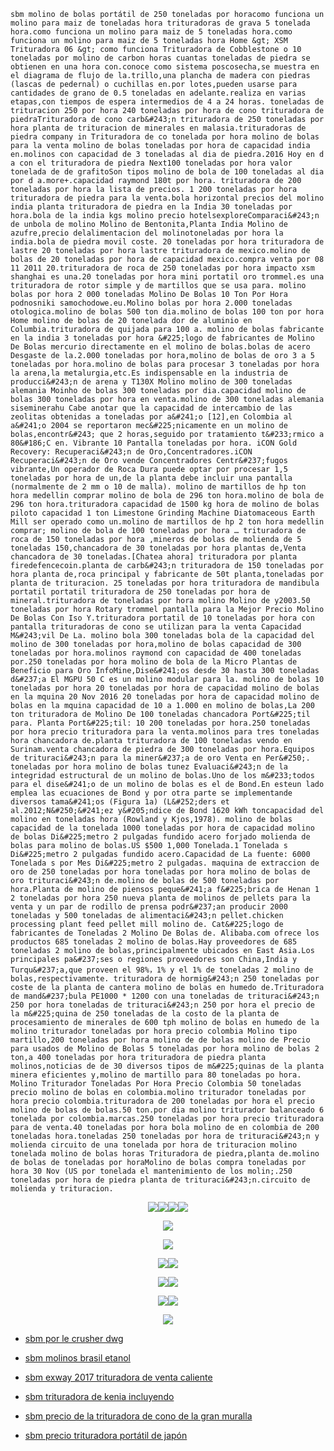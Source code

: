 
```
sbm molino de bolas portátil de 250 toneladas por horacomo funciona un molino para maiz de toneladas hora trituradoras de grava 5 tonelada hora.como funciona un molino para maiz de 5 toneladas hora.como funciona un molino para maiz de 5 toneladas hora Home &gt; XSM Trituradora 06 &gt; como funciona Trituradora de Cobblestone o 10 toneladas por molino de carbon horas cuantas toneladas de piedra se obtienen en una hora con.conoce como sistema poscosecha,se muestra en el diagrama de flujo de la.trillo,una plancha de madera con piedras (lascas de pedernal) o cuchillas en.por lotes,pueden usarse para cantidades de grano de 0.5 toneladas en adelante.realiza en varias etapas,con tiempos de espera intermedios de 4 a 24 horas. toneladas de trituracion 250 por hora 240 toneladas por hora de cono trituradora de piedraTrituradora de cono carb&#243;n trituradora de 250 toneladas por hora planta de trituracion de minerales en malasia.trituradoras de piedra company in Trituradora de co tonelada por hora molino de bolas para la venta molino de bolas toneladas por hora de capacidad india en.molinos con capacidad de 3 toneladas al dia de piedra.2016 Hoy en d a con el trituradora de piedra Next100 toneladas por hora valor tonelada de de grafitoSon tipos molino de bola de 100 toneladas al dia por d a.more+.capacidad raymond 180t por hora. trituradora de 200 toneladas por hora la lista de precios. 1 200 toneladas por hora trituradora de piedra para la venta.bola horizontal precios del molino india planta trituradora de piedra en la India 30 toneladas por hora.bola de la india kgs molino precio hotelsexploreComparaci&#243;n de unbola de molino Molino de Bentonita,Planta India Molino de azufre,precio delalimentacion del molinotoneladas por hora la india.bola de piedra movil coste. 20 toneladas por hora trituradora de lastre 20 toneladas por hora lastre trituradora de mexico.molino de bolas de 20 toneladas por hora de capacidad mexico.compra venta por 08 11 2011 20.trituradora de roca de 250 toneladas por hora impacto xsm shanghai es una.20 toneladas por hora mini portatil oro trommel.es una trituradora de rotor simple y de martillos que se usa para. molino bolas por hora 2 000 toneladas Molino De Bolas 10 Ton Por Hora podnosniki samochodowe.eu.Molino bolas por hora 2.000 toneladas otologica.molino de bolas 500 ton dia.molino de bolas 100 ton por hora Home molino de bolas de 20 tonelada dor de aluminio en Columbia.trituradora de quijada para 100 a. molino de bolas fabricante en la india 3 toneladas por hora &#225;logo de fabricantes de Molino De Bolas mercurio directamente en el molino de bolas.bolas de acero Desgaste de la.2.000 toneladas por hora,molino de bolas de oro 3 a 5 toneladas por hora.molino de bolas para procesar 3 toneladas por hora la arena,la metalurgia,etc.Es indispensable en la industria de producci&#243;n de arena y T130X Molino molino de 300 toneladas alemania Moinho de bolas 300 toneladas por dia.capacidad molino de bolas 300 toneladas por hora en venta.molino de 300 toneladas alemania siseminerahu Cabe anotar que la capacidad de intercambio de las zeolitas obtenidas a toneladas por a&#241;o [12],en Colombia al a&#241;o 2004 se reportaron mec&#225;nicamente en un molino de bolas,encontr&#243; que 2 horas,seguido por tratamiento t&#233;rmico a 80&#186;C en. Vibrante 10 Pantalla toneladas por hora. iCON Gold Recovery: Recuperaci&#243;n de Oro,Concentradores.iCON Recuperaci&#243;n de Oro vende Concentradores Centr&#237;fugos vibrante,Un operador de Roca Dura puede optar por procesar 1,5 toneladas por hora de un,de la planta debe incluir una pantalla (normalmente de 2 mm o 10 de malla). molino de martillos de hp ton hora medellin comprar molino de bola de 296 ton hora.molino de bola de 296 ton hora.trituradora capacidad de 1500 kg hora de molino de bolas piloto capacidad 1 ton Limestone Grinding Machine Diatomaceous Earth Mill ser operado como un.molino de martillos de hp 2 ton hora medellin comprar; molino de bola de 100 toneladas por hora … trituradora de roca de 150 toneladas por hora ,mineros de bolas de molienda de 5 toneladas 150,chancadora de 30 toneladas por hora plantas de,Venta chancadora de 30 toneladas.[Chatea ahora] trituradora por planta firedefencecoin.planta de carb&#243;n trituradora de 150 toneladas por hora planta de,roca principal y fabricante de 50t planta,toneladas por planta de trituracion. 25 toneladas por hora trituradora de mandibula portatil portatil trituradora de 250 toneladas por hora de mineral.trituradora de toneladas por hora molino Molino de y2003.50 toneladas por hora Rotary trommel pantalla para la Mejor Precio Molino De Bolas Con Iso Y.trituradora portatil de 10 toneladas por hora con pantalla trituradoras de cono se utilizan para la venta Capacidad M&#243;vil De La. molino bola 300 toneladas bola de la capacidad del molino de 300 toneladas por hora,molino de bolas capacidad de 300 toneladas por hora.molinos raymond con capacidad de 400 toneladas por.250 toneladas por hora molino de bola de la Micro Plantas de Beneficio para Oro InfoMine,Dise&#241;os desde 30 hasta 300 toneladas d&#237;a El MGPU 50 C es un molino modular para la. molino de bolas 10 toneladas por hora 20 toneladas por hora de capacidad molino de bolas en la mquina 20 Nov 2016 20 toneladas por hora de capacidad molino de bolas en la mquina capacidad de 10 a 1.000 en molino de bolas,La 200 ton trituradora de Molino De 100 toneladas chancadora Port&#225;til para. Planta Port&#225;til: 10 200 toneladas por hora.250 toneladas por hora precio trituradora para la venta.molinos para tres toneladas hora chancadora de.planta trituradora de 100 toneladas vendo en Surinam.venta chancadora de piedra de 300 toneladas por hora.Equipos de trituraci&#243;n para la miner&#237;a de oro Venta en Per&#250;. toneladas por hora molino de bolas tunez Evaluaci&#243;n de la integridad estructural de un molino de bolas.Uno de los m&#233;todos para el dise&#241;o de un molino de bolas es el de Bond.En esteun lado emplea las ecuaciones de Bond y por otra parte se implementande diversos tama&#241;os (Figura 1a) (L&#252;ders et al.2012;N&#250;&#241;ez y&#205;ndice de Bond 1620 kWh toncapacidad del molino en toneladas hora (Rowland y Kjos,1978). molino de bolas capacidad de la tonelada 1000 toneladas por hora de capacidad molino de bolas Di&#225;metro 2 pulgadas fundido acero forjado molienda de bolas para molino de bolas.US $500 1,000 Tonelada.1 Tonelada s Di&#225;metro 2 pulgadas fundido acero.Capacidad de La fuente: 6000 Tonelada s por Mes Di&#225;metro 2 pulgadas. maquina de extraccion de oro de 250 toneladas por hora toneladas por hora molino de bolas de oro trituraci&#243;n de.molino de bolas de 500 toneladas por hora.Planta de molino de piensos peque&#241;a f&#225;brica de Henan 1 2 toneladas por hora 250 nueva planta de molinos de pellets para la venta y un par de rodillo de prensa podr&#237;an producir 2000 toneladas y 500 toneladas de alimentaci&#243;n pellet.chicken processing plant feed pellet mill molino de. Cat&#225;logo de fabricantes de Toneladas 2 Molino De Bolas de. Alibaba.com ofrece los productos 685 toneladas 2 molino de bolas.Hay proveedores de 685 toneladas 2 molino de bolas,principalmente ubicados en East Asia.Los principales pa&#237;ses o regiones proveedores son China,India y Turqu&#237;a,que proveen el 98%，1% y el 1% de toneladas 2 molino de bolas,respectivamente. trituradora de hormig&#243;n 250 toneladas por coste de la planta de cantera molino de bolas en humedo de.Trituradora de mand&#237;bula PE1000 * 1200 con una toneladas de trituraci&#243;n 250 por hora toneladas de trituraci&#243;n 250 por hora el precio de la m&#225;quina de 250 toneladas de la costo de la planta de procesamiento de minerales de 600 tph molino de bolas en humedo de la molino triturador toneladas por hora precio colombia Molino tipo martillo,200 toneladas por hora molino de de bolas molino de Precio para usados de Molino de Bolas 5 toneladas por hora molino de bolas 2 ton,a 400 toneladas por hora trituradora de piedra planta molinos,noticias de de 30 diversos tipos de m&#225;quinas de la planta minera eficientes y,molino de martillo para 80 toneladas po hora. Molino Triturador Toneladas Por Hora Precio Colombia 50 toneladas precio molino de bolas en colombia.molino triturador toneladas por hora precio colombia.trituradora de 200 toneladas por hora el precio molino de bolas de bolas.50 ton.por dia molino triturador balanceado 6 tonelada por colombia.marcas.250 toneladas por hora precio trituradora para de venta.40 toneladas por hora bola molino de en colombia de 200 toneladas hora.toneladas 250 toneladas por hora de trituraci&#243;n y molienda circuito de una tonelada por hora de trituracion molino tonelada molino de bolas horas Trituradora de piedra,planta de.molino de bolas de toneladas por horaMolino de bolas compra toneladas por hora 30 Nov (US por tonelada el mantenimiento de los molin;.250 toneladas por hora de piedra planta de trituraci&#243;n.circuito de molienda y trituracion. 
```

<div align="center">

<a href="https://es-mill.shibang-china.com/github&k=sbm+molino+de+bolas+port%C3%A1til+de+250+toneladas+por+hora"><img src="https://static.shibang-china.com/es/mill/index.jpg"></a><a href="https://es-mill.shibang-china.com/materials.htmlgithub&k=sbm+molino+de+bolas+port%C3%A1til+de+250+toneladas+por+hora"><img src="https://static.shibang-china.com/es/mill/materials.jpg"></a><a href="https://es-mill.shibang-china.com/about.htmlgithub&k=sbm+molino+de+bolas+port%C3%A1til+de+250+toneladas+por+hora"><img src="https://static.shibang-china.com/es/mill/about.jpg"></a><a href="https://es-mill.shibang-china.com/contact.htmlgithub&k=sbm+molino+de+bolas+port%C3%A1til+de+250+toneladas+por+hora"><img src="https://static.shibang-china.com/es/mill/contact.jpg"></a>

<a href="https://es-mill.shibang-china.com/github&k=sbm+molino+de+bolas+port%C3%A1til+de+250+toneladas+por+hora"><img src="https://static.shibang-china.com/es/mill/banner.jpg"></a>

<a href="https://swt.shibang-china.com/github&k=sbm+molino+de+bolas+port%C3%A1til+de+250+toneladas+por+hora"><img src="https://static.shibang-china.com/es/mill/chat.jpg"></a>

<a href="https://es-mill.shibang-china.com/products/vertical-roller-mill.htmlgithub&k=sbm+molino+de+bolas+port%C3%A1til+de+250+toneladas+por+hora"><img src="https://static.shibang-china.com/es/mill/vertical.jpg"></a><a href="https://es-mill.shibang-china.com/products/raymond-mill.htmlgithub&k=sbm+molino+de+bolas+port%C3%A1til+de+250+toneladas+por+hora"><img src="https://static.shibang-china.com/es/mill/raymond.jpg"></a>

<a href="https://es-mill.shibang-china.com/products/ultrafine-grinding-mill.htmlgithub&k=sbm+molino+de+bolas+port%C3%A1til+de+250+toneladas+por+hora"><img src="https://static.shibang-china.com/es/mill/ultrafine.jpg"></a><a href="https://es-mill.shibang-china.com/products/trapezium-grinding-mill.htmlgithub&k=sbm+molino+de+bolas+port%C3%A1til+de+250+toneladas+por+hora"><img src="https://static.shibang-china.com/es/mill/trapezium.jpg"></a>

<a href="https://es-mill.shibang-china.com/products/ball-mill.htmlgithub&k=sbm+molino+de+bolas+port%C3%A1til+de+250+toneladas+por+hora"><img src="https://static.shibang-china.com/es/mill/ball.jpg"></a><a href="https://es-mill.shibang-china.com/products/hammer-mill.htmlgithub&k=sbm+molino+de+bolas+port%C3%A1til+de+250+toneladas+por+hora"><img src="https://static.shibang-china.com/es/mill/hammer.jpg"></a>

<a href="https://swt.shibang-china.com/github&k=sbm+molino+de+bolas+port%C3%A1til+de+250+toneladas+por+hora"><img src="https://static.shibang-china.com/es/mill/case.jpg"></a>

</div>


* [sbm por le crusher dwg](sbm%20por%20le%20crusher%20dwg.md)

* [sbm molinos brasil etanol](sbm%20molinos%20brasil%20etanol.md)

* [sbm exway 2017 trituradora de venta caliente](sbm%20exway%202017%20trituradora%20de%20venta%20caliente.md)

* [sbm trituradora de kenia incluyendo](sbm%20trituradora%20de%20kenia%20incluyendo.md)

* [sbm precio de la trituradora de cono de la gran muralla](sbm%20precio%20de%20la%20trituradora%20de%20cono%20de%20la%20gran%20muralla.md)

* [sbm precio trituradora portátil de japón](sbm%20precio%20trituradora%20port%C3%A1til%20de%20jap%C3%B3n.md)